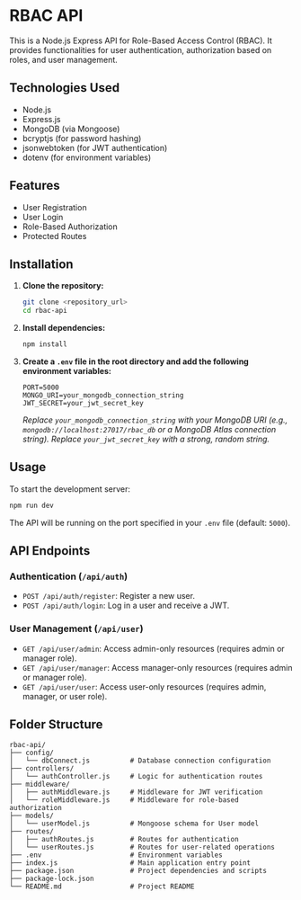 # RBAC API

This is a Node.js Express API for Role-Based Access Control (RBAC). It provides functionalities for user authentication, authorization based on roles, and user management.

## Technologies Used

- Node.js
- Express.js
- MongoDB (via Mongoose)
- bcryptjs (for password hashing)
- jsonwebtoken (for JWT authentication)
- dotenv (for environment variables)

## Features

- User Registration
- User Login
- Role-Based Authorization
- Protected Routes

## Installation

1.  **Clone the repository:**
    ```bash
    git clone <repository_url>
    cd rbac-api
    ```

2.  **Install dependencies:**
    ```bash
    npm install
    ```

3.  **Create a `.env` file in the root directory and add the following environment variables:**
    ```
    PORT=5000
    MONGO_URI=your_mongodb_connection_string
    JWT_SECRET=your_jwt_secret_key
    ```
    *Replace `your_mongodb_connection_string` with your MongoDB URI (e.g., `mongodb://localhost:27017/rbac_db` or a MongoDB Atlas connection string).* 
    *Replace `your_jwt_secret_key` with a strong, random string.*

## Usage

To start the development server:

```bash
npm run dev
```

The API will be running on the port specified in your `.env` file (default: `5000`).

## API Endpoints

### Authentication (`/api/auth`)

- `POST /api/auth/register`: Register a new user.
- `POST /api/auth/login`: Log in a user and receive a JWT.

### User Management (`/api/user`)

- `GET /api/user/admin`: Access admin-only resources (requires admin or manager role).
- `GET /api/user/manager`: Access manager-only resources (requires admin or manager role).
- `GET /api/user/user`: Access user-only resources (requires admin, manager, or user role).



## Folder Structure

```
rbac-api/
├── config/
│   └── dbConnect.js          # Database connection configuration
├── controllers/
│   └── authController.js     # Logic for authentication routes
├── middleware/
│   ├── authMiddleware.js     # Middleware for JWT verification
│   └── roleMiddleware.js     # Middleware for role-based authorization
├── models/
│   └── userModel.js          # Mongoose schema for User model
├── routes/
│   ├── authRoutes.js         # Routes for authentication
│   └── userRoutes.js         # Routes for user-related operations
├── .env                      # Environment variables
├── index.js                  # Main application entry point
├── package.json              # Project dependencies and scripts
├── package-lock.json
└── README.md                 # Project README
```
